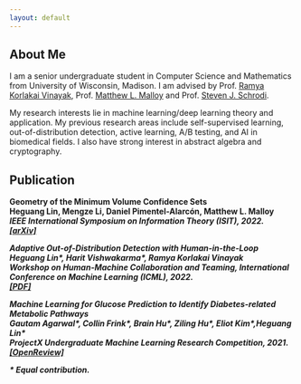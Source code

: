 ```yaml
---
layout: default
---
```


## About Me

I am a senior undergraduate student in Computer Science and Mathematics from University of Wisconsin, Madison. I am advised by Prof. [Ramya Korlakai Vinayak](https://ramyakv.github.io/), Prof. [Matthew L. Malloy](https://www.mattmalloy.org/) and Prof. ‪[Steven J. Schrodi](https://genetics.wisc.edu/staff/schrodi-steven/). 

My research interests lie in machine learning/deep learning theory and application. My previous research areas include self-supervised learning, out-of-distribution detection, active learning, A/B testing, and AI in biomedical fields. I also have strong interest in abstract algebra and cryptography.

## Publication

<p>
<b>Geometry of the Minimum Volume Confidence Sets<b> 
<br><b>Heguang Lin<b>, Mengze Li, Daniel Pimentel-Alarcón, Matthew L. Malloy
<br><i>IEEE International Symposium on Information Theory (ISIT), 2022.<i>
<br><a href="https://arxiv.org/abs/2202.08180?context=math.IT">[arXiv]</a>  
</p>
 
<p>
<b>Adaptive Out-of-Distribution Detection with Human-in-the-Loop<b> 
<br><b>Heguang Lin<b>*, Harit Vishwakarma*, Ramya Korlakai Vinayak
<br><i>Workshop on Human-Machine Collaboration and Teaming, International Conference on Machine Learning (ICML), 2022.<i>
<br><a href="https://drive.google.com/file/d/15HKqge8mfjgapdw6knGMEMEDflsKHlvP/view">[PDF]</a>  
</p>

<p>
<b>Machine Learning for Glucose Prediction to Identify Diabetes-related Metabolic Pathways<b> 
<br>Gautam Agarwal*, Collin Frink*, Brain Hu*, Ziling Hu*, Eliot Kim*,<b>Heguang Lin<b>*
<br><i>ProjectX Undergraduate Machine Learning Research Competition, 2021.<i>
<br><a href="https://openreview.net/forum?id=HObGjRkXOAY&noteId=rx-xx8Wpak9">[OpenReview]</a>  
</p>

\* Equal contribution.

